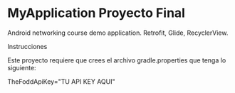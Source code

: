 # MyApplication Proyecto Final

Android networking course demo application. Retrofit, Glide, RecyclerView.

Instrucciones

Este proyecto requiere que crees el archivo gradle.properties que tenga lo siguiente:

TheFoddApiKey="TU API KEY AQUI"
